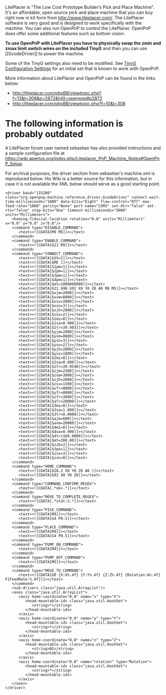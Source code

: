 LitePlacer is "The Low Cost Prototype Builder’s Pick and Place Machine". It's an affordable, open source pick and place machine that you can buy right now in kit form from http://www.liteplacer.com/. The LitePlacer software is very good and is designed to work specifically with the machine. You can also run OpenPnP to control the LitePlacer. OpenPnP does offer some additional features such as bottom vision.

**To use OpenPnP with LitePlacer you have to physically swap the zmin and zmax limit switch wires on the included TinyG** and then you can use [[GcodeDriver]] to power the machine.

Some of the TinyG settings also need to be modified. See [TinyG Configuration Settings](https://github.com/openpnp/openpnp/wiki/TinyG-Configuation-Settings) for an initial set that is known to work with OpenPnP.

More information about LitePlacer and OpenPnP can be found in the links below:

* http://liteplacer.com/phpBB/viewtopic.php?f=13&t=308&p=2872&hilit=openpnp#p2872
* http://liteplacer.com/phpBB/viewtopic.php?f=10&t=308


# The following information is probably outdated
A LitePlacer forum user named sebastian has also provided instructions and a sample configuration file at https://wiki.apertus.org/index.php/Liteplacer_PnP_Machine_Notes#OpenPnP_Setup.

For archival purposes, the driver section from sebastian's machine.xml is reproduced below. His Wiki is a better source for this information, but in case it is not available the XML below should serve as a good starting point.

```
<driver baud="115200" class="org.openpnp.machine.reference.driver.GcodeDriver" connect-wait-time-milliseconds="1000" data-bits="Eight" flow-control="Off" max-feed-rate="1000" parity="None" port-name="COM3" set-dtr="false" set-rts="false" stop-bits="One" timeout-milliseconds="5000" units="Millimeters">
   <homing-fiducial-location rotation="0.0" units="Millimeters" x="0.0" y="0.0" z="0.0"/>
   <command type="DISABLE_COMMAND">
      <text><![CDATA[M9 M5]]></text>
   </command>
   <command type="ENABLE_COMMAND">
      <text><![CDATA[G21 M9]]></text>
   </command>
   <command type="CONNECT_COMMAND">
      <text><![CDATA[$SV=2]]></text>
      <text><![CDATA[$ME ]]></text>
      <text><![CDATA[$1pm=1]]></text>
      <text><![CDATA[$2pm=1]]></text>
      <text><![CDATA[$3pm=1]]></text>
      <text><![CDATA[$4pm=1]]></text>
      <text><![CDATA[$mt=1000000000]]></text>
      <text><![CDATA[G21 G90 G92 X0 Y0 Z0 A0 M8 M5]]></text>
      <text><![CDATA[$xjm=2000]]></text>
      <text><![CDATA[$xvm=8000]]></text>
      <text><![CDATA[$xsv=2000]]></text>
      <text><![CDATA[$xsn=3]]></text>
      <text><![CDATA[$xjh=2000]]></text>
      <text><![CDATA[$xsx=2]]></text>
      <text><![CDATA[$1mi=8]]></text>
      <text><![CDATA[$1sa=0.900]]></text>
      <text><![CDATA[$1tr=39.983]]></text>
      <text><![CDATA[$yjm=2000]]></text>
      <text><![CDATA[$yvm=8000]]></text>
      <text><![CDATA[$ysn=3]]></text>
      <text><![CDATA[$ysx=2]]></text>
      <text><![CDATA[$yjh=2000]]></text>
      <text><![CDATA[$ysv=1800]]></text>
      <text><![CDATA[$2mi=8]]></text>
      <text><![CDATA[$2sa=0.900]]></text>
      <text><![CDATA[$2tr=39.9540]]></text>
      <text><![CDATA[$zjm=2300]]></text>
      <text><![CDATA[$zvm=3000]]></text>
      <text><![CDATA[$zjh=2000]]></text>
      <text><![CDATA[$zsv=1500]]></text>
      <text><![CDATA[$xfr=8000]]></text>
      <text><![CDATA[$yfr=8000]]></text>
      <text><![CDATA[$zfr=3000]]></text>
      <text><![CDATA[$afr=20000]]></text>
      <text><![CDATA[$3mi=8]]></text>
      <text><![CDATA[$3sa=1.800]]></text>
      <text><![CDATA[$3tr=8.0000]]></text>
      <text><![CDATA[$ajm=600]]></text>
      <text><![CDATA[$avm=20000]]></text>
      <text><![CDATA[$4mi=8]]></text>
      <text><![CDATA[$4sa=0.900]]></text>
      <text><![CDATA[$4tr=160.0000]]></text>
      <text><![CDATA[$mt=300.00]]></text>
      <text><![CDATA[$zzb=2]]></text>
      <text><![CDATA[$3po=1]]></text>
      <text><![CDATA[$zsx=3]]></text>
      <text><![CDATA[$zsn=0]]></text>
   </command>
   <command type="HOME_COMMAND">
      <text><![CDATA[G28.2 X0 Y0 Z0 A0 ]]></text>
      <text><![CDATA[G92 X0 Y0 Z0]]></text>
   </command>
   <command type="COMMAND_CONFIRM_REGEX">
      <text><![CDATA[.*ok>.*]]></text>
   </command>
   <command type="MOVE_TO_COMPLETE_REGEX">
      <text><![CDATA[.*stat:3.*]]></text>
   </command>
   <command type="PICK_COMMAND">
      <text><![CDATA[M8]]></text>
      <text><![CDATA[G4 P0.5]]></text>
   </command>
   <command type="PLACE_COMMAND">
      <text><![CDATA[M9]]></text>
      <text><![CDATA[G4 P0.5]]></text>
   </command>
   <command type="PUMP_ON_COMMAND">
      <text><![CDATA[M4]]></text>
   </command>
   <command type="PUMP_OFF_COMMAND">
      <text><![CDATA[M5]]></text>
   </command>
   <command type="MOVE_TO_COMMAND">
      <text><![CDATA[G0 {X:X%.4f} {Y:Y%.4f} {Z:Z%.4f} {Rotation:A%.4f} F{FeedRate:%.0f}]]></text>
   </command>
   <sub-drivers class="java.util.ArrayList"/>
   <axes class="java.util.ArrayList">
      <axis home-coordinate="0.0" name="x" type="X">
         <head-mountable-ids class="java.util.HashSet">
            <string>*</string>
         </head-mountable-ids>
      </axis>
      <axis home-coordinate="0.0" name="y" type="Y">
         <head-mountable-ids class="java.util.HashSet">
            <string>*</string>
         </head-mountable-ids>
      </axis>
      <axis home-coordinate="0.0" name="z" type="Z">
         <head-mountable-ids class="java.util.HashSet">
            <string>N1</string>
         </head-mountable-ids>
      </axis>
      <axis home-coordinate="0.0" name="rotation" type="Rotation">
         <head-mountable-ids class="java.util.HashSet">
            <string>*</string>
         </head-mountable-ids>
      </axis>
   </axes>
</driver>
```





